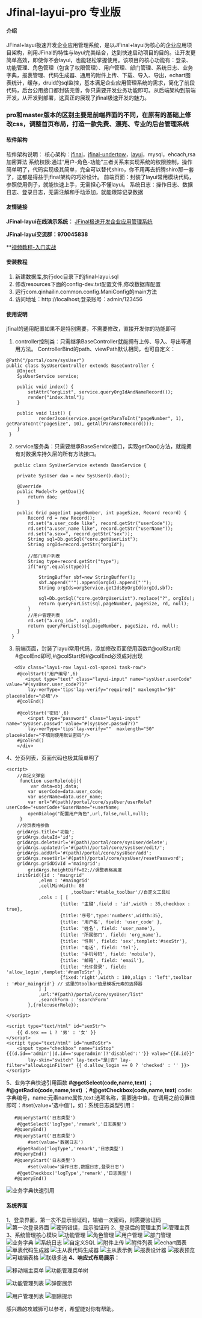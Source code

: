 # Jfinal-layui-pro 专业版

#### 介绍
JFinal+layui极速开发企业应用管理系统，是以JFinal+layui为核心的企业应用项目架构，利用JFinal的特性与layui完美结合，达到快速启动项目的目的。让开发更简单高效，即使你不会layui，也能轻松掌握使用。该项目的核心功能有：登录、功能管理、角色管理（包含了权限管理）、用户管理、部门管理、系统日志、业务字典，报表管理、代码生成器、通用的附件上传、下载、导入、导出，echart图表统计，缓存，druid的sql监控，基本满足企业应用管理系统的需求，简化了前段代码，后台公用接口都封装完善，你只需要开发业务功能即可。从后端架构到前端开发，从开发到部署，这真正的展现了jfinal极速开发的魅力。

 

### pro和master版本的区别主要是前端界面的不同，在原有的基础上修改css，调整首页布局，打造一款免费、漂亮、专业的后台管理系统


#### 软件架构
软件架构说明：
核心架构：[jfinal](http://www.jfinal.com)，[jfinal-undertow](http://www.jfinal.com/doc/1-4)，[layui](https://www.layui.com/)，mysql，ehcach,rsa加密算法
系统权限:通过“用户-角色-功能”三者关系来实现系统的权限控制，操作简单明了，代码实现极其简单，完全可以替代shiro，你不用再去折腾shiro那一套了，这都是得益于jfinal架构的巧妙设计。
前端页面：封装了layui常用模块代码，参照使用例子，就能快速上手，无需担心不懂layui。
系统日志：操作日志、数据日志、登录日志，无需注解和手动添加，就能跟踪记录数据


#### 友情链接

 **JFinal-layui在线演示系统：** [JFinal极速开发企业应用管理系统](http://www.qinhaisenlin.com:8080/)

 **JFinal-layui交流群：970045838**

 **[视频教程-入门实战](https://www.qinhaisenlin.com/share/47   )

#### 安装教程

1. 新建数据库,执行doc目录下的jfinal-layui.sql
2. 修改resources下面的config-dev.txt配置文件,修改数据库配置
3. 运行com.qinhailin.common.config.ManiConfig的main方法
4. 访问地址：http://localhost;登录账号：admin/123456

#### 使用说明
jfinal的通用配置如果不是特别需要，不需要修改，直接开发你的功能即可

1. controller控制类：只需继承BaseController就能拥有上传、导入、导出等通用方法。
   ControllerBind的path、viewPath默认相同，也可自定义：

```
@Path("/portal/core/sysUser")
public class SysUserController extends BaseController {
	@Inject
	SysUserService service;

	public void index() {
		setAttr("orgList", service.queryOrgIdAndNameRecord());
		render("index.html");
	}

	public void list() {
            renderJson(service.page(getParaToInt("pageNumber", 1), getParaToInt("pageSize", 10), getAllParamsToRecord()));
	}
 }
```

2. service服务类：只需要继承BaseService接口，实现getDao()方法，就能拥有对数据库持久层的所有方法接口。
  
```
   public class SysUserService extends BaseService {

	private SysUser dao = new SysUser().dao();
	
	@Override
	public Model<?> getDao(){
		return dao;
	}

    public Grid page(int pageNumber, int pageSize, Record record) {
		Record rd = new Record();
		rd.set("a.user_code like", record.getStr("userCode"));
		rd.set("a.user_name like", record.getStr("userName"));
		rd.set("a.sex=", record.getStr("sex"));
		String sql=Db.getSql("core.getUserList");
		String orgId=record.getStr("orgId");
		
		//部门用户列表
		String type=record.getStr("type");
		if("org".equals(type)){
			
			StringBuffer sbf=new StringBuffer();
			sbf.append("'").append(orgId).append("'");		
			String orgIds=orgService.getIdsByOrgId(orgId,sbf);
			
			sql=Db.getSql("core.getOrgUserList").replace("?", orgIds);
			return queryForList(sql,pageNumber, pageSize, rd, null);			
		}
		//用户管理列表
		rd.set("a.org_id=", orgId);
		return queryForList(sql,pageNumber, pageSize, rd, null);
	}
  }

```

3. 前端页面，封装了layui常用代码，添加修改页面使用函数#@colStart和#@colEnd即可,#@colStart和#@colEnd必须成对出现
  
```
   <div class="layui-row layui-col-space1 task-row">
	#@colStart('用户编号',6)		
	   <input type="text" class="layui-input" name="sysUser.userCode" value="#(sysUser.user_code??)" 
		lay-verType='tips'lay-verify="required|" maxlength="50" placeHolder="必填"/>
	#@colEnd()
		
	#@colStart('密码',6)
	    <input type="password" class="layui-input" name="sysUser.passwd" value="#(sysUser.passwd??)"
		lay-verType='tips'lay-verify=""  maxlength="50" placeHolder="不填则使用默认密码"/>
	#@colEnd()
    </div>

```

4、分页列表，页面代码也极其简单明了

```
<script>
    //自定义弹窗
	 function userRole(obj){
		 var data=obj.data;
		var userCode=data.user_code;
		var userName=data.user_name;
		var url="#(path)/portal/core/sysUser/userRole?userCode="+userCode+"&userName="+userName;
		openDialog("配置用户角色",url,false,null,null);
	 }
	//分页表格参数
	gridArgs.title='功能';
	gridArgs.dataId='id';
	gridArgs.deleteUrl='#(path)/portal/core/sysUser/delete';
	gridArgs.updateUrl='#(path)/portal/core/sysUser/edit/';
	gridArgs.addUrl='#(path)/portal/core/sysUser/add';
	gridArgs.resetUrl='#(path)/portal/core/sysUser/resetPassword';
	gridArgs.gridDivId ='maingrid';
        gridArgs.heightDiff=82;//调整表格高度
	initGrid({id : 'maingrid'
			,elem : '#maingrid'
			,cellMinWidth: 80
                        ,toolbar:'#table_toolbar'//自定义工具栏		
			,cols : [ [
					{title: '主键',field : 'id',width : 35,checkbox : true},						
					{title:'序号',type:'numbers',width:35},
					{title: '用户名', field: 'user_code' },
        			{title: '姓名', field: 'user_name'},
	        		{title: '所属部门', field: 'org_name'},
	        		{title: '性别', field: 'sex',templet:'#sexStr'},
        			{title: '电话', field: 'tel'},
        			{title: '手机号码', field: 'mobile'},
        			{title: '邮箱', field: 'email'},
        			{title: '允许登录', field: 'allow_login',templet:'#numToStr' },																		
					{fixed:'right',width : 180,align : 'left',toolbar : '#bar_maingrid'} // 这里的toolbar值是模板元素的选择器
			] ]
			,url:"#(path)/portal/core/sysUser/list"
			,searchForm : 'searchForm'
		},{role:userRole});
	
</script>

<script type="text/html" id="sexStr">
    {{ d.sex == 1 ? '男' : '女' }}             
</script>
<script type="text/html" id="numToStr">
    <input type="checkbox" name="isStop" {{(d.id=='admin'||d.id=='superadmin')?'disabled':''}} value="{{d.id}}" 
		lay-skin="switch" lay-text="是|否" lay-filter="allowLoginFilter" {{ d.allow_login == 0 ? 'checked' : '' }}>               
</script>
```
5、业务字典快速引用函数
**#@getSelect(code,name,text)** ； **#@getRadio(code,name,text)** ；**#@getCheckbox(code,name,text)** 
code:字典编号，name:元素name属性,text:选项名称，需要选中值，在调用之前设置值即可：#set(value='选中值')，如：系统日志类型引用：
```
   #@queryStart('日志类型')					
	#@getSelect('logType','remark','日志类型')			
   #@queryEnd() 
   #@queryStart('日志类型')
        #set(value='数据日志')					
	#@getRadio('logType','remark','日志类型')			
   #@queryEnd() 
   #@queryStart('日志类型')
        #set(value='操作日志,数据日志,登录日志')					
	#@getCheckbox('logType','remark','日志类型')			
   #@queryEnd() 
```
![业务字典快速引用](https://images.gitee.com/uploads/images/2019/0107/190356_a4e5ac71_1692092.png "日志类型快速引用实例.png")


#### 系统界面
1、登录界面，第一次不显示验证码，输错一次密码，则需要验证码
![第一次登录界面](https://images.gitee.com/uploads/images/2020/1217/153554_6616f521_1692092.png "登录登录.png")
![密码错误，显示验证码](https://images.gitee.com/uploads/images/2020/1217/153837_3dc2b86d_1692092.png "显示验证码.png")
2、登录后的管理主页
![管理主页](https://images.gitee.com/uploads/images/2020/1217/161507_72b38982_1692092.png "系统管理主页.png")
3、系统管理核心模块
![功能管理](https://images.gitee.com/uploads/images/2020/1217/155447_4e4ea99f_1692092.png "功能管理.png")
![角色管理](https://images.gitee.com/uploads/images/2020/1217/155537_7b4eea63_1692092.png "角色管理.png")
![用户管理](https://images.gitee.com/uploads/images/2020/1217/155606_1e30ad3d_1692092.png "用户管理.png")
![部门管理](https://images.gitee.com/uploads/images/2020/1217/155702_8482791d_1692092.png "部门管理.jpg")
![业务字典](https://images.gitee.com/uploads/images/2020/1217/155735_e5c21d9a_1692092.png "业务字典.png")
![系统日志](https://images.gitee.com/uploads/images/2020/1217/155808_ac86b0d5_1692092.png "系统日志.png")
![自定义SQL](https://images.gitee.com/uploads/images/2020/1217/155848_a01ed2e3_1692092.png "自定义SQL.png")
![附件上传](https://images.gitee.com/uploads/images/2020/1217/160018_b02f38be_1692092.png "附件上传.png")
![附件列表](https://images.gitee.com/uploads/images/2020/1217/160059_447aacad_1692092.png "附件列表.png")
![echart图表](https://images.gitee.com/uploads/images/2020/1217/160140_a64d5839_1692092.png "echart图表.png")
![单表代码生成器](https://images.gitee.com/uploads/images/2020/1217/160237_1d746b3f_1692092.png "代码生成器.png")
![主从表代码生成器](https://images.gitee.com/uploads/images/2020/1217/160317_55b40123_1692092.png "主从表代码生成器.png")
![主从表示例](https://images.gitee.com/uploads/images/2020/1217/160810_05683f52_1692092.png "主从表示例.png")
![报表设计器](https://images.gitee.com/uploads/images/2020/1217/160913_3f056759_1692092.png "报表设计器.png")
![报表预览](https://images.gitee.com/uploads/images/2020/1217/160958_f6997107_1692092.png "报表预览.png")
![可编辑表格](https://images.gitee.com/uploads/images/2020/1217/161043_2b869643_1692092.png "可编辑表格.png")
![联级多选](https://images.gitee.com/uploads/images/2020/1217/161123_9f1cb41e_1692092.png "联级多选.png")
 **4、响应式布局展示：** 

![移动端主菜单](https://images.gitee.com/uploads/images/2020/0121/175529_c0d9ea9e_1692092.png "移动端菜单.png")
![功能管理菜单树](https://images.gitee.com/uploads/images/2020/0121/175635_e8d6b7c6_1692092.png "功能管理菜单树.png")

![功能管理列表](https://images.gitee.com/uploads/images/2020/0121/175750_8fe89fde_1692092.png "功能管理列表.png")
![弹窗展示](https://images.gitee.com/uploads/images/2020/0121/175932_f51966c2_1692092.png "弹窗展示.png")

![用户管理列表](https://images.gitee.com/uploads/images/2020/0121/180430_16c9fab1_1692092.png "用户管理列表.png")
![删除提示](https://images.gitee.com/uploads/images/2020/0121/180754_f657eab0_1692092.png "删除提示.png")

感兴趣的攻城狮可以参考，希望能对你有帮助。